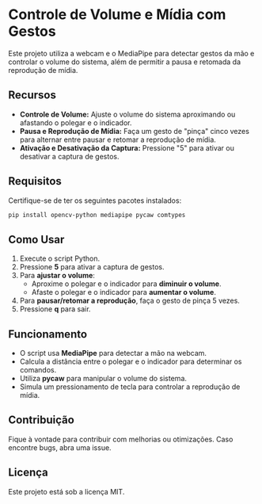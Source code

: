 # Controle de Volume e Mídia com Gestos

Este projeto utiliza a webcam e o MediaPipe para detectar gestos da mão e controlar o volume do sistema, além de permitir a pausa e retomada da reprodução de mídia.

## Recursos
- **Controle de Volume:** Ajuste o volume do sistema aproximando ou afastando o polegar e o indicador.
- **Pausa e Reprodução de Mídia:** Faça um gesto de "pinça" cinco vezes para alternar entre pausar e retomar a reprodução de mídia.
- **Ativação e Desativação da Captura:** Pressione "5" para ativar ou desativar a captura de gestos.

## Requisitos

Certifique-se de ter os seguintes pacotes instalados:

```sh
pip install opencv-python mediapipe pycaw comtypes
```

## Como Usar

1. Execute o script Python.
2. Pressione **5** para ativar a captura de gestos.
3. Para **ajustar o volume**:
   - Aproxime o polegar e o indicador para **diminuir o volume**.
   - Afaste o polegar e o indicador para **aumentar o volume**.
4. Para **pausar/retomar a reprodução**, faça o gesto de pinça 5 vezes.
5. Pressione **q** para sair.

## Funcionamento
- O script usa **MediaPipe** para detectar a mão na webcam.
- Calcula a distância entre o polegar e o indicador para determinar os comandos.
- Utiliza **pycaw** para manipular o volume do sistema.
- Simula um pressionamento de tecla para controlar a reprodução de mídia.

## Contribuição
Fique à vontade para contribuir com melhorias ou otimizações. Caso encontre bugs, abra uma issue.

## Licença
Este projeto está sob a licença MIT.

